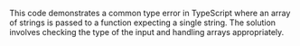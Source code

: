 This code demonstrates a common type error in TypeScript where an array of strings is passed to a function expecting a single string. The solution involves checking the type of the input and handling arrays appropriately.